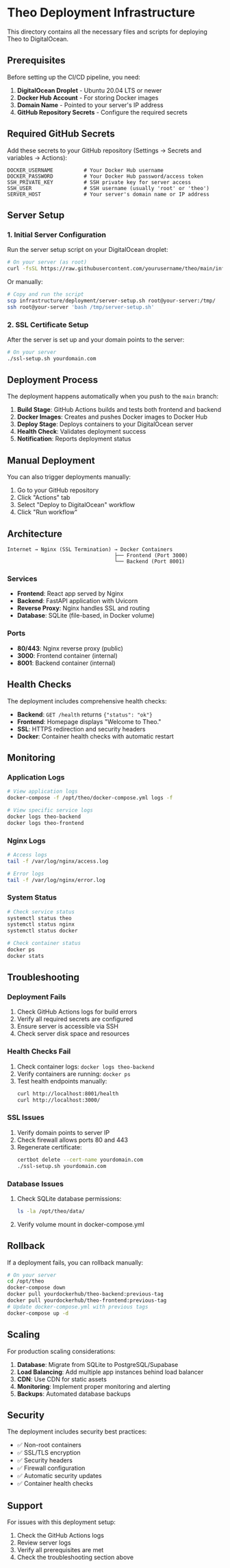 # Theo Deployment Infrastructure

This directory contains all the necessary files and scripts for deploying Theo to DigitalOcean.

## Prerequisites

Before setting up the CI/CD pipeline, you need:

1. **DigitalOcean Droplet** - Ubuntu 20.04 LTS or newer
2. **Docker Hub Account** - For storing Docker images
3. **Domain Name** - Pointed to your server's IP address
4. **GitHub Repository Secrets** - Configure the required secrets

## Required GitHub Secrets

Add these secrets to your GitHub repository (Settings → Secrets and variables → Actions):

```
DOCKER_USERNAME          # Your Docker Hub username
DOCKER_PASSWORD          # Your Docker Hub password/access token
SSH_PRIVATE_KEY          # SSH private key for server access
SSH_USER                 # SSH username (usually 'root' or 'theo')
SERVER_HOST              # Your server's domain name or IP address
```

## Server Setup

### 1. Initial Server Configuration

Run the server setup script on your DigitalOcean droplet:

```bash
# On your server (as root)
curl -fsSL https://raw.githubusercontent.com/yourusername/theo/main/infrastructure/deployment/server-setup.sh | bash
```

Or manually:

```bash
# Copy and run the script
scp infrastructure/deployment/server-setup.sh root@your-server:/tmp/
ssh root@your-server 'bash /tmp/server-setup.sh'
```

### 2. SSL Certificate Setup

After the server is set up and your domain points to the server:

```bash
# On your server
./ssl-setup.sh yourdomain.com
```

## Deployment Process

The deployment happens automatically when you push to the `main` branch:

1. **Build Stage**: GitHub Actions builds and tests both frontend and backend
2. **Docker Images**: Creates and pushes Docker images to Docker Hub
3. **Deploy Stage**: Deploys containers to your DigitalOcean server
4. **Health Check**: Validates deployment success
5. **Notification**: Reports deployment status

## Manual Deployment

You can also trigger deployments manually:

1. Go to your GitHub repository
2. Click "Actions" tab
3. Select "Deploy to DigitalOcean" workflow
4. Click "Run workflow"

## Architecture

```
Internet → Nginx (SSL Termination) → Docker Containers
                                   ├── Frontend (Port 3000)
                                   └── Backend (Port 8001)
```

### Services

- **Frontend**: React app served by Nginx
- **Backend**: FastAPI application with Uvicorn
- **Reverse Proxy**: Nginx handles SSL and routing
- **Database**: SQLite (file-based, in Docker volume)

### Ports

- **80/443**: Nginx reverse proxy (public)
- **3000**: Frontend container (internal)
- **8001**: Backend container (internal)

## Health Checks

The deployment includes comprehensive health checks:

- **Backend**: `GET /health` returns `{"status": "ok"}`
- **Frontend**: Homepage displays "Welcome to Theo."
- **SSL**: HTTPS redirection and security headers
- **Docker**: Container health checks with automatic restart

## Monitoring

### Application Logs

```bash
# View application logs
docker-compose -f /opt/theo/docker-compose.yml logs -f

# View specific service logs
docker logs theo-backend
docker logs theo-frontend
```

### Nginx Logs

```bash
# Access logs
tail -f /var/log/nginx/access.log

# Error logs
tail -f /var/log/nginx/error.log
```

### System Status

```bash
# Check service status
systemctl status theo
systemctl status nginx
systemctl status docker

# Check container status
docker ps
docker stats
```

## Troubleshooting

### Deployment Fails

1. Check GitHub Actions logs for build errors
2. Verify all required secrets are configured
3. Ensure server is accessible via SSH
4. Check server disk space and resources

### Health Checks Fail

1. Check container logs: `docker logs theo-backend`
2. Verify containers are running: `docker ps`
3. Test health endpoints manually:
   ```bash
   curl http://localhost:8001/health
   curl http://localhost:3000/
   ```

### SSL Issues

1. Verify domain points to server IP
2. Check firewall allows ports 80 and 443
3. Regenerate certificate:
   ```bash
   certbot delete --cert-name yourdomain.com
   ./ssl-setup.sh yourdomain.com
   ```

### Database Issues

1. Check SQLite database permissions:
   ```bash
   ls -la /opt/theo/data/
   ```
2. Verify volume mount in docker-compose.yml

## Rollback

If a deployment fails, you can rollback manually:

```bash
# On your server
cd /opt/theo
docker-compose down
docker pull yourdockerhub/theo-backend:previous-tag
docker pull yourdockerhub/theo-frontend:previous-tag
# Update docker-compose.yml with previous tags
docker-compose up -d
```

## Scaling

For production scaling considerations:

1. **Database**: Migrate from SQLite to PostgreSQL/Supabase
2. **Load Balancing**: Add multiple app instances behind load balancer
3. **CDN**: Use CDN for static assets
4. **Monitoring**: Implement proper monitoring and alerting
5. **Backups**: Automated database backups

## Security

The deployment includes security best practices:

- ✅ Non-root containers
- ✅ SSL/TLS encryption
- ✅ Security headers
- ✅ Firewall configuration
- ✅ Automatic security updates
- ✅ Container health checks

## Support

For issues with this deployment setup:

1. Check the GitHub Actions logs
2. Review server logs
3. Verify all prerequisites are met
4. Check the troubleshooting section above